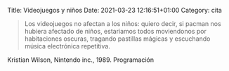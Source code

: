 Title: Videojuegos y niños
Date: 2021-03-23 12:16:51+01:00
Category: cita

> Los videojuegos no afectan a los niños: quiero decir, si pacman nos hubiera afectado de niños, estariamos todos moviendonos por habitaciones oscuras, tragando pastillas mágicas y escuchando música electrónica repetitiva.

Kristian Wilson, Nintendo inc., 1989. Programación   



